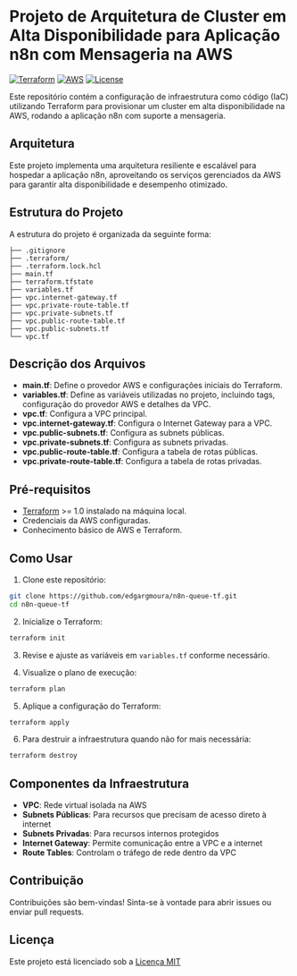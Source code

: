 # Projeto de Arquitetura de Cluster em Alta Disponibilidade para Aplicação n8n com Mensageria na AWS

[![Terraform](https://img.shields.io/badge/Terraform-1.0+-623CE4?style=flat-square&logo=terraform)](https://www.terraform.io/)
[![AWS](https://img.shields.io/badge/AWS-Certified-FF9900?style=flat-square&logo=amazon-aws)](https://aws.amazon.com/)
[![License](https://img.shields.io/badge/License-MIT-blue.svg)](LICENSE)

Este repositório contém a configuração de infraestrutura como código (IaC) utilizando Terraform para provisionar um cluster em alta disponibilidade na AWS, rodando a aplicação n8n com suporte a mensageria.

## Arquitetura

Este projeto implementa uma arquitetura resiliente e escalável para hospedar a aplicação n8n, aproveitando os serviços gerenciados da AWS para garantir alta disponibilidade e desempenho otimizado.

## Estrutura do Projeto

A estrutura do projeto é organizada da seguinte forma:

```
├── .gitignore
├── .terraform/
├── .terraform.lock.hcl
├── main.tf
├── terraform.tfstate
├── variables.tf
├── vpc.internet-gateway.tf
├── vpc.private-route-table.tf
├── vpc.private-subnets.tf
├── vpc.public-route-table.tf
├── vpc.public-subnets.tf
└── vpc.tf
```

## Descrição dos Arquivos

- **main.tf**: Define o provedor AWS e configurações iniciais do Terraform.
- **variables.tf**: Define as variáveis utilizadas no projeto, incluindo tags, configuração do provedor AWS e detalhes da VPC.
- **vpc.tf**: Configura a VPC principal.
- **vpc.internet-gateway.tf**: Configura o Internet Gateway para a VPC.
- **vpc.public-subnets.tf**: Configura as subnets públicas.
- **vpc.private-subnets.tf**: Configura as subnets privadas.
- **vpc.public-route-table.tf**: Configura a tabela de rotas públicas.
- **vpc.private-route-table.tf**: Configura a tabela de rotas privadas.

## Pré-requisitos

- [Terraform](https://www.terraform.io/downloads.html) >= 1.0 instalado na máquina local.
- Credenciais da AWS configuradas.
- Conhecimento básico de AWS e Terraform.

## Como Usar

1. Clone este repositório:
```bash
git clone https://github.com/edgargmoura/n8n-queue-tf.git
cd n8n-queue-tf
```

2. Inicialize o Terraform:
```bash
terraform init
```

3. Revise e ajuste as variáveis em `variables.tf` conforme necessário.

4. Visualize o plano de execução:
```bash
terraform plan
```

5. Aplique a configuração do Terraform:
```bash
terraform apply
```

6. Para destruir a infraestrutura quando não for mais necessária:
```bash
terraform destroy
```

## Componentes da Infraestrutura

- **VPC**: Rede virtual isolada na AWS
- **Subnets Públicas**: Para recursos que precisam de acesso direto à internet
- **Subnets Privadas**: Para recursos internos protegidos
- **Internet Gateway**: Permite comunicação entre a VPC e a internet
- **Route Tables**: Controlam o tráfego de rede dentro da VPC

## Contribuição

Contribuições são bem-vindas! Sinta-se à vontade para abrir issues ou enviar pull requests.

## Licença

Este projeto está licenciado sob a [Licença MIT](LICENSE)
